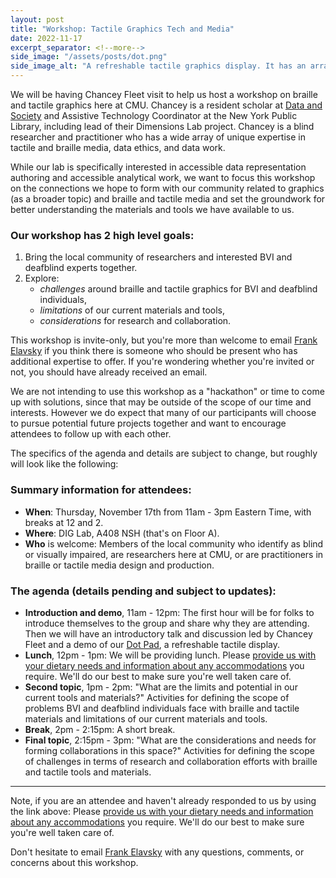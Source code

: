```yaml
---
layout: post
title: "Workshop: Tactile Graphics Tech and Media"
date: 2022-11-17
excerpt_separator: <!--more-->
side_image: "/assets/posts/dot.png"
side_image_alt: "A refreshable tactile graphics display. It has an array of 40 by 60 braille pins above 6 buttons. Beneath the buttons is a standard single line braille reader. It is made of a smooth appearing material and looks similar in width and heigh to a small laptop."
---
```


We will be having Chancey Fleet visit to help us host a workshop on braille and tactile graphics here at CMU. Chancey is a resident scholar at [Data and Society](https://datasociety.net/people/fleet-chancey/) and Assistive Technology Coordinator at the New York Public Library, including lead of their Dimensions Lab project. Chancey is a blind researcher and practitioner who has a wide array of unique expertise in tactile and braille media, data ethics, and data work.

While our lab is specifically interested in accessible data representation authoring and accessible analytical work, we want to focus this workshop on the connections we hope to form with our community related to graphics (as a broader topic) and braille and tactile media and set the groundwork for better understanding the materials and tools we have available to us.

### Our workshop has 2 high level goals:

1. Bring the local community of researchers and interested BVI and deafblind experts together.
2. Explore:
   - _challenges_ around braille and tactile graphics for BVI and deafblind individuals,
   - _limitations_ of our current materials and tools,
   - _considerations_ for research and collaboration.

This workshop is invite-only, but you're more than welcome to email [Frank Elavsky](mailto:fje@cmu.edu) if you think there is someone who should be present who has additional expertise to offer. If you're wondering whether you're invited or not, you should have already received an email.

We are not intending to use this workshop as a "hackathon" or time to come up with solutions, since that may be outside of the scope of our time and interests. However we do expect that many of our participants will choose to pursue potential future projects together and want to encourage attendees to follow up with each other.

The specifics of the agenda and details are subject to change, but roughly will look like the following:

<!--more-->

### Summary information for attendees:

- **When**: Thursday, November 17th from 11am - 3pm Eastern Time, with breaks at 12 and 2.
- **Where**: DIG Lab, A408 NSH (that's on Floor A).
- **Who** is welcome: Members of the local community who identify as blind or visually impaired, are researchers here at CMU, or are practitioners in braille or tactile media design and production.

### The agenda (details pending and subject to updates):

- **Introduction and demo**, 11am - 12pm: The first hour will be for folks to introduce themselves to the group and share why they are attending. Then we will have an introductory talk and discussion led by Chancey Fleet and a demo of our [Dot Pad](https://pad.dotincorp.com/), a refreshable tactile display.
- <strong>Lunch</strong>, 12pm - 1pm: We will be providing lunch. Please [provide us with your dietary needs and information about any accommodations](https://docs.google.com/forms/d/e/1FAIpQLSflkynRvIlmYU0nBLHZsES9TMQ4IHRPSbI2-HuuB6wQq9J0Yg/viewform?usp=sf_link) you require. We'll do our best to make sure you're well taken care of.
- **Second topic**, 1pm - 2pm: "What are the limits and potential in our current tools and materials?" Activities for defining the scope of problems BVI and deafblind individuals face with braille and tactile materials and limitations of our current materials and tools.
- **Break**, 2pm - 2:15pm: A short break.
- **Final topic**, 2:15pm - 3pm: "What are the considerations and needs for forming collaborations in this space?" Activities for defining the scope of challenges in terms of research and collaboration efforts with braille and tactile tools and materials.

<hr>

Note, if you are an attendee and haven't already responded to us by using the link above: Please [provide us with your dietary needs and information about any accommodations](https://docs.google.com/forms/d/e/1FAIpQLSflkynRvIlmYU0nBLHZsES9TMQ4IHRPSbI2-HuuB6wQq9J0Yg/viewform?usp=sf_link) you require. We'll do our best to make sure you're well taken care of.

Don't hesitate to email [Frank Elavsky](mailto:fje@cmu.edu) with any questions, comments, or concerns about this workshop.
